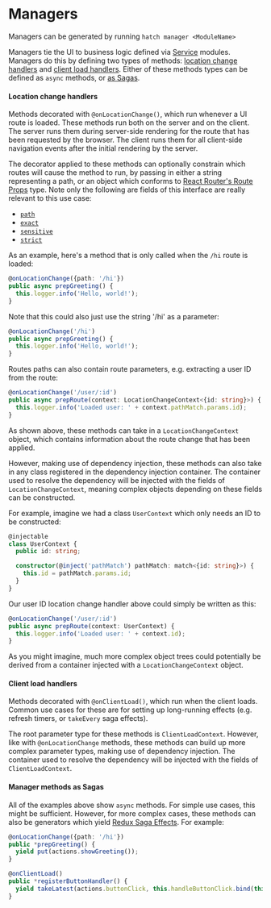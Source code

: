 # Managers
Managers can be generated by running `hatch manager <ModuleName>`

Managers tie the UI to business logic defined via [Service](../services) modules. Managers do this by 
defining two types of methods: 
[location change handlers](#location-change-handlers) and 
[client load handlers](#client-load-handlers). Either of these methods types can be defined as `async` methods, or 
[as Sagas](#manager-methods-as-sagas).


#### Location change handlers
Methods decorated with `@onLocationChange()`, which run whenever a UI route is loaded. These methods run both on the
server and on the client. The server runs them during server-side rendering for the route that has been requested
by the browser. The client runs them for all client-side navigation events after the initial rendering by the server.

The decorator applied to these methods can optionally constrain which routes will cause the method to run, by passing
in either a string representing a path, or an object which conforms to
[React Router's Route Props](https://github.com/ReactTraining/react-router/blob/master/packages/react-router/docs/api/Route.md#route-props)
type. Note only the following are fields of this interface are really relevant to this use case: 
* [`path`](https://github.com/ReactTraining/react-router/blob/master/packages/react-router/docs/api/Route.md#path-string--string)
* [`exact`](https://github.com/ReactTraining/react-router/blob/master/packages/react-router/docs/api/Route.md#exact-bool)
* [`sensitive`](https://github.com/ReactTraining/react-router/blob/master/packages/react-router/docs/api/Route.md#sensitive-bool)
* [`strict`](https://github.com/ReactTraining/react-router/blob/master/packages/react-router/docs/api/Route.md#strict-bool)

As an example, here's a method that is only called when the `/hi` route is loaded:

```typescript
@onLocationChange({path: '/hi'})
public async prepGreeting() {
  this.logger.info('Hello, world!');
}
```
Note that this could also just use the string '/hi' as a parameter:
```typescript
@onLocationChange('/hi')
public async prepGreeting() {
  this.logger.info('Hello, world!');
}
```
Routes paths can also contain route parameters, e.g. extracting a user ID from the route:
```typescript
@onLocationChange('/user/:id')
public async prepRoute(context: LocationChangeContext<{id: string}>) {
  this.logger.info('Loaded user: ' + context.pathMatch.params.id);
}
```

As shown above, these methods can take in a `LocationChangeContext` object, which contains information about the 
route change that has been applied.

However, making use of dependency injection, these methods can also take in any class registered in the dependency 
injection container. The container used to resolve the dependency will be injected with the fields of
`LocationChangeContext`, meaning complex objects depending on these fields can be constructed.

For example, imagine we had a class `UserContext` which only needs an ID to be constructed:
```typescript
@injectable
class UserContext {
  public id: string;

  constructor(@inject('pathMatch') pathMatch: match<{id: string}>) {
    this.id = pathMatch.params.id;
  }
}
```

Our user ID location change handler above could simply be written as this:

```typescript
@onLocationChange('/user/:id')
public async prepRoute(context: UserContext) {
  this.logger.info('Loaded user: ' + context.id);
}
```
As you might imagine, much more complex object trees could potentially be derived from a container injected with a
`LocationChangeContext` object.

#### Client load handlers
Methods decorated with `@onClientLoad()`, which run when the client loads. Common use cases for these are for setting
up long-running effects (e.g. refresh timers, or `takeEvery` saga effects).

The root parameter type for these methods is `ClientLoadContext`. However, like with `@onLocationChange` methods, 
these methods can build up more complex parameter types, making use of dependency injection. The container used to
resolve the dependency will be injected with the fields of `ClientLoadContext`.

#### Manager methods as Sagas
All of the examples above show `async` methods. For simple use cases, this might be sufficient. However, for more 
complex cases, these methods can also be generators which yield 
[Redux Saga Effects](https://redux-saga.js.org/docs/basics/DeclarativeEffects.html). For example:
   ```typescript
   @onLocationChange({path: '/hi'})
   public *prepGreeting() {
     yield put(actions.showGreeting());
   }
   ```

   ```typescript
   @onClientLoad()
   public *registerButtonHandler() {
     yield takeLatest(actions.buttonClick, this.handleButtonClick.bind(this));
   }
   ```
